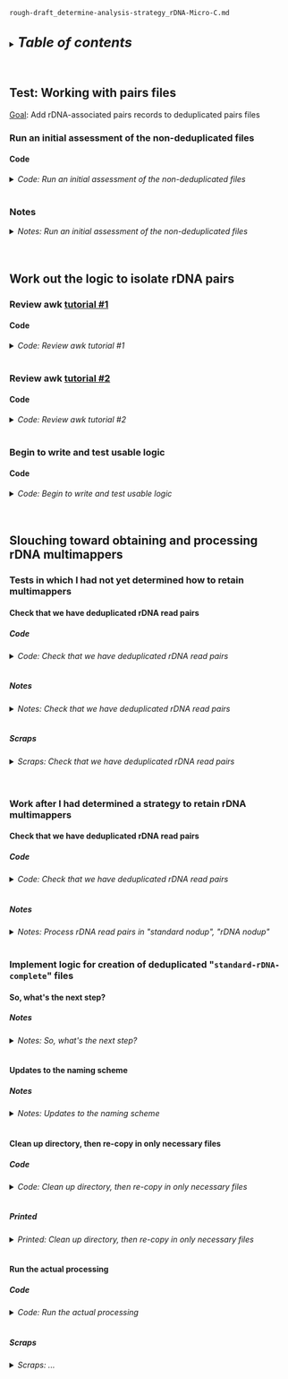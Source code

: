 
`rough-draft_determine-analysis-strategy_rDNA-Micro-C.md`
<br />
<br />

<details>
<summary><b><font size="+2"><i>Table of contents</i></font></b></summary>
<!-- MarkdownTOC -->

1. [Test: Working with pairs files](#test-working-with-pairs-files)
    1. [Run an initial assessment of the non-deduplicated files](#run-an-initial-assessment-of-the-non-deduplicated-files)
        1. [Code](#code)
    1. [Notes](#notes)
        1. [On what and where the columns are](#on-what-and-where-the-columns-are)
        1. [On what the pair types are](#on-what-the-pair-types-are)
1. [Work out the logic to isolate rDNA pairs](#work-out-the-logic-to-isolate-rdna-pairs)
    1. [Review awk tutorial #1](#review-awk-tutorial-1)
        1. [Code](#code-1)
    1. [Review awk tutorial #2](#review-awk-tutorial-2)
        1. [Code](#code-2)
    1. [Begin to write and test usable logic](#begin-to-write-and-test-usable-logic)
        1. [Code](#code-3)
1. [Slouching toward obtaining and processing rDNA multimappers](#slouching-toward-obtaining-and-processing-rdna-multimappers)
    1. [Tests in which I had not yet determined how to retain multimappers](#tests-in-which-i-had-not-yet-determined-how-to-retain-multimappers)
        1. [Check that we have deduplicated rDNA read pairs](#check-that-we-have-deduplicated-rdna-read-pairs)
            1. [Code](#code-4)
            1. [Notes](#notes-1)
            1. [Scraps](#scraps)
    1. [Work after I had determined a strategy to retain rDNA multimappers](#work-after-i-had-determined-a-strategy-to-retain-rdna-multimappers)
        1. [Check that we have deduplicated rDNA read pairs](#check-that-we-have-deduplicated-rdna-read-pairs-1)
            1. [Code](#code-5)
            1. [Notes](#notes-2)
    1. [Implement logic for creation of deduplicated "`standard-rDNA-complete`" files](#implement-logic-for-creation-of-deduplicated-standard-rdna-complete-files)
        1. [So, what's the next step?](#so-whats-the-next-step)
            1. [Notes](#notes-3)
        1. [Updates to the naming scheme](#updates-to-the-naming-scheme)
            1. [Notes](#notes-4)
        1. [Clean up directory, then re-copy in only necessary files](#clean-up-directory-then-re-copy-in-only-necessary-files)
            1. [Code](#code-6)
            1. [Printed](#printed)
        1. [Run the actual processing](#run-the-actual-processing)
            1. [Code](#code-7)
                1. [1. Exclude rDNA-associated cis and trans interactions from "standard"](#1-exclude-rdna-associated-cis-and-trans-interactions-from-standard)
                1. [2. Retain only rDNA-associated cis and trans interactions in "keep-MM"](#2-retain-only-rdna-associated-cis-and-trans-interactions-in-keep-mm)
                1. [3. Concatenate "standard-no-rDNA" and "rDNA-only" files](#3-concatenate-standard-no-rdna-and-rdna-only-files)
                1. [4. Copy file to remote, then run `pairtools sort`](#4-copy-file-to-remote-then-run-pairtools-sort)
                1. [5. Troubleshoot the re-headering of pairs files](#5-troubleshoot-the-re-headering-of-pairs-files)
                1. [6. Test that "`0X_comp/SRR7939018.standard-no-rDNA.nodups.pairs.gz`" can be re-headered](#6-test-that-0x_compsrr7939018standard-no-rdnanodupspairsgz-can-be-re-headered)
            1. [Scraps](#scraps-1)

<!-- /MarkdownTOC -->
</details>
<br />
<br />

<a id="test-working-with-pairs-files"></a>
## Test: Working with pairs files
<u>Goal</u>: Add rDNA-associated pairs records to deduplicated pairs files

<a id="run-an-initial-assessment-of-the-non-deduplicated-files"></a>
### Run an initial assessment of the non-deduplicated files
<a id="code"></a>
#### Code
<details>
<summary><i>Code: Run an initial assessment of the non-deduplicated files</i></summary>

```bash
#!/bin/bash

#  Run tests on WorkMac, local
cd "${HOME}/projects-etc/2023_rDNA/results/2023-0307_work_Micro-C_align-process" ||
    echo "cd'ing failed; check on this..."


#  Look at the file containing duplicates -------------------------------------
ls -lhaFG SRR7939018.dups.pairs.gz

zcat < SRR7939018.dups.pairs.gz | head

zcat < SRR7939018.dups.pairs.gz | wc -l

#  Decompress the file, then manually inspect it
zcat < SRR7939018.dups.pairs.gz > SRR7939018.dups.pairs.txt

ls -lhaFG SRR7939018.dups.pairs.txt

#  What does the header look like?
cat SRR7939018.dups.pairs.txt | head -45

cat SRR7939018.dups.pairs.txt | head -45 | tail -1

#NOTE #QUESTION
#  Upon manual inspection, it looks like pair information (exclusively
#+ non-empty chrom1 and chrom2) are not maintained in this file: Is this the
#+ file for unmapped pairs and it has been assigned an incorrect name?


#  Look at the file that *should be* containing unmapped pairs ----------------
ls -lhaFG SRR7939018.unmapped.pairs.gz

zcat < SRR7939018.unmapped.pairs.gz | head

zcat < SRR7939018.unmapped.pairs.gz | wc -l

#  Decompress the file, then manually inspect it
zcat < SRR7939018.unmapped.pairs.gz > SRR7939018.unmapped.pairs.txt

ls -lhaFG SRR7939018.unmapped.pairs.txt

#  What does the header look like?
cat SRR7939018.unmapped.pairs.txt | head -45

cat SRR7939018.unmapped.pairs.txt | head -45 | tail -1


#NOTE #ANSWER
#  Yes, you misnamed the two files: "unmapped" should be "dups" and vice versa:
#+ "dups" should be "unmapped"
#+ 
#+ #DONE #IMPORTANT Correct your rough-draft pipeline/processing code


#  For the time being, manually correct the filenames -------------------------
rm *.pairs.txt

mv SRR7939018.unmapped.pairs.gz SRR7939018.dups0.pairs.gz

mv SRR7939018.dups.pairs.gz SRR7939018.unmapped.pairs.gz

mv SRR7939018.dups0.pairs.gz SRR7939018.dups.pairs.gz

zcat < SRR7939018.dups.pairs.gz > SRR7939018.dups.pairs.txt
```
</details>
<br />

<a id="notes"></a>
### Notes
<details>
<summary><i>Notes: Run an initial assessment of the non-deduplicated files</i></summary>

<a id="on-what-and-where-the-columns-are"></a>
#### On what and where the columns are
- column 02: chrom1
- column 03: pos1 (chrom1 5' position)
- column 04: chrom2
- column 05: pos2 (chrom2 5' position)
- column 08: pair_type
- column 09: walk_pair_index
- column 10: walk_pair_type
- column 11: pos51 (chrom1 5' position)
- column 12: pos52 (chrom2 5' position)
- column 13: pos31 (chrom1 3' position)
- column 14: pos32 (chrom2 3' position)
- column 15: mapq1
- column 16: mapq2
- column 17: mismatches1
- column 18: mismatches2

<a id="on-what-the-pair-types-are"></a>
#### On what the pair types are
- *doesn't really matter right now* `#LATER`
</details>
<br />
<br />

<a id="work-out-the-logic-to-isolate-rdna-pairs"></a>
## Work out the logic to isolate rDNA pairs
<a id="review-awk-tutorial-1"></a>
### Review awk [tutorial #1](https://towardsdatascience.com/mastering-file-and-text-manipulation-with-awk-utility-65fc09d56bef)
<a id="code-1"></a>
#### Code
<details>
<summary><i>Code: Review awk tutorial #1</i></summary>

```bash
#!/bin/bash

#  Get situated ---------------------------------------------------------------
cd "${HOME}/projects-etc/2023_rDNA/results/2023-0307_work_Micro-C_align-process" ||
    echo "cd'ing failed; check on this..."

df="SRR7939018.dups.pairs.txt"


#  Run awk {print} for each record (i.e., just print the stream) --------------
awk '{ print }' "${df}" | head


#  Print the first two columns ------------------------------------------------
awk '{ print $1 "\t" $2 }' "${df}" | head -50

#NOTE
#  $1 and $2 represent, respectively, columns 1 and 2


#  Add line numbers at the start of each line ---------------------------------
awk -v count=0 '{ print ++count " " $0 }' "${df}" | head -50

#NOTE
#  Here, we define a variable as count and increment it when reading each line,
#+ printing it at the first of the line.
#+ 
#+ Also, $0 represents the whole line

#  We can remove "-v count=0"; "count" will be implicitly defined as 0
awk '{ print ++count " " $0 }' "${df}" | head -50


#  Only print line if pos1 is gt 450000 ---------------------------------------
cat "${df}" | awk '{ if ($3 > 450000) print $0 }' | head -100 | tail -50


#  Generate a report of how many records there are for chrom1 -----------------
cat "${df}" \
    | tail --lines=+46 \
    | awk '
        { dict[$2] += 1 }
        END { for (key in dict) { print key, dict[key] } }
    '

#NOTE
#  Here, we have a dictionary named "dict". For each line, the key is the
#+ second column entry (chrom1), and we increase its value by 1. After the
#+ "END" keyword, we can write the "END" block commands, which are optional
#+ commands to run after commands in the implicit BEGIN block
#+ ("{ dict[$2] += 1 }"). In the END block, we loop on the dictionary and print
#+ its (key, value) pairs. Keys are chrom1 values, values are associated
#+ tallies.
#+ 
#+ Also, with "tail --lines=+46", we're specifying that we want to skip the
#+ first 46 lines of the dataframe.


#  Calculate the pos1 average -------------------------------------------------
cat "${df}" | awk '{ pos1_sum += $3 } END { print pos1_sum/NR }'

#NOTE
#  "NR" is a built-in variable that stores the current record number. So, in
#+ the END block, it will be equal to the total number of records (lines).


#  Only print records when chrom1 contain the character 'X' -------------------
cat "${df}" | awk '$2 ~ /[X]/ { print $0 }' | head -50

#NOTE
#  Here, we specify that the column 2 value should match the regular expression
#+ [X].


#  Define a function to add a column if pos1 is lt or gt than 450000 ----------
cat "${df}" \
    | awk '
        function age_func(age) {
            if (pos1 < 450000) {
                return "lt"
            }
            return "gt"
        }
        { print $0 "\t" age_func($2) }
    ' \
    | tail --lines=+46 \
    | head -50
```
</details>
<br />

<a id="review-awk-tutorial-2"></a>
### Review awk [tutorial #2](https://www.tim-dennis.com/data/tech/2016/08/09/using-awk-filter-rows.html)
<a id="code-2"></a>
#### Code
<details>
<summary><i>Code: Review awk tutorial #2</i></summary>

```bash
#!/bin/bash

#  Return lines when more complicated condition is met ========================
#+ ...in which chrom1 (field/column 2) has value "XII" and pos1
#+ (field/column 3) has values between 451575 and 468931
df=SRR7939018.dups.pairs.txt


#  Return how many fields (columns) are in our dataframe ----------------------
cat "${df}" \
    | tail --lines=+46 \
    | awk '{ print ++count " " NF }' \
    | head -20

#NOTE
#  Value varies from 16 to 18; if the values did not vary, then could pipe to
#+ uniq to return a single value
#+ 
#+ Also, "NF" is a built-in variable that stores information for the number of
#+ fields (columns)

#  "less" through the dataframe stream
run=FALSE
[[ "${run}" == TRUE ]] &&
    {
        cat "${df}" \
            | tail --lines=+46 \
            | less -N
    }


#  Use awk to search for a specific thing: a number we know exists ------------
cat "${df}" | awk '/451575/' | head

#NOTE
#  If we don't specify what fields to print out, awk will print the whole line
#+ that matches the search by default


#  Filter rows based on field values ------------------------------------------
cat "${df}" \
    | tail --lines=+46 \
    | awk '{
        if(($2 == "XII") || ($4 == "XII"))
        { print $0 }
    }' \
    | head -40
```
</details>
<br />

<a id="begin-to-write-and-test-usable-logic"></a>
### Begin to write and test usable logic
<a id="code-3"></a>
#### Code
<details>
<summary><i>Code: Begin to write and test usable logic</i></summary>

```bash
#!/bin/bash

#  Return lines when more complicated condition is met (cont.) ================
#  Filter rows based on field values (cont.) ----------------------------------
cat "${df}" \
    | tail --lines=+46 \
    | awk '{
        if( \
            (($2 == "XII") || ($4 == "XII")) && \
            (($11 >= (451575 - 51)) && ($14 <= (468931 + 51))) \
        )
        { print $0 }
    }' \
    | head -40

#NOTE
#  The above logic is in the direction of what we want but is not actually what
#+ we want because
#+ (a) we only care about the conditions for $11 and $13 if $2 is "XII", and
#+ (b) we only care about the conditions for $12 and $14 if $4 is "XII";
#+ (c) if both $2 and $4 is "XII", then we care about the respective conditions
#+     for fields $11 through $14

#QUESTION #1
#  So what does the correct logic look like?
cat "${df}" \
    | tail --lines=+46 \
    | awk '{
        if(( \
            ($2 == "XII") && \
            (($11 >= 451524) && ($13 <= 468982)) \
        ) || ( \
            ($2 == "XII") && \
            (($12 >= 451524) && ($14 <= 468982)) \
        ))
        { print $0 }
    }' \
    | head -500

#ANSWER #1
#  This seems to be working; let's make it more readable and direct the stream
#+ to a temporary file, rDNA-tmp.txt, that we can check manually
outfile="rDNA-tmp.txt"
[[ -f "${outfile}" ]] && rm "${outfile}"

cat "${df}" \
    | tail --lines=+46 \
    | awk \
        -v left=451524 \
        -v right=468982 \
        '{
            if(( \
                ($2 == "XII") && \
                (($11 >= left) && ($13 <= right)) \
            ) || ( \
                ($2 == "XII") && \
                (($12 >= left) && ($14 <= right)) \
            ))
            { print $0 }
        }' \
        > "${outfile}"

#  This isn't quite right? I don't see records for when chrom2 is XII and
#+ chrom1 is not. Does the following work?
outfile="rDNA-tmp.txt"
[[ -f "${outfile}" ]] && rm "${outfile}"

cat "${df}" \
    | tail --lines=+46 \
    | awk \
        -v left=451524 \
        -v right=468982 \
        '{
            if(( \
                ($2 == "XII") && \
                (($11 >= left) && ($13 <= right)) \
            ) || ( \
                ($4 == "XII") && \
                (($12 >= left) && ($14 <= right)) \
            ))
            { print $0 }
        }' \
        > "${outfile}"

#QUESTION #2
#  Are we picking up pairs for the condition in which XII pos1 is between
#+ "left" and "right" AND XII pos2 is greater than "right"?
run_check=FALSE
[[ "${run_check}" == TRUE ]] &&
    {
        [[ -f "${outfile/.txt/.check.txt}" ]] && \
            rm "${outfile/.txt/.check.txt}"

        cat "${outfile}" \
            | awk \
                -v left=451524 \
                -v right=468982 \
                '{
                    if(( \
                        ($2 == "XII") && \
                        (($11 >= left) && ($13 <= right)) \
                    ) && ( \
                        ($4 == "XII") && \
                        (($12 >= right) || ($14 >= right)) \
                    ))
                    { print $0 }
                }' \
            | sort -k5,5n -k3,3n \
                > "${outfile/.txt/.check.txt}"
    }

#ANSWER #2
#  I mean, we capture 1044 lines that meet this condition, but that seems low
#+ to me.
#+ 
#+ Basically, I want to make sure I'm capturing all interactions in which one
#+ of the read pairs is within the 50-padded rDNA locus, and I'm worried my
#+ logic is missing some things, in particular as it pertains intra-XII non-
#+ rDNA interactions. Are there really so few interactions between the rDNA
#+ locus and right side of XII? What about between the rDNA locus and the left
#+ side of XII? #TODO #TOMORROW


#  More tests following a code and logic review -------------------------------
#+ The following day:
#+     After a ChatGPT code review, the following does the trick (basically, I
#+     got the implementation correct above, but what I wrote was a bit more
#+     complicated than necessary):
df=SRR7939018.dups.pairs.txt
outfile="rDNA-tmp-2.txt"  # echo "${outfile}"
[[ -f "${outfile}" ]] && rm "${outfile}"

run_check=FALSE
[[ "${run_check}" == TRUE ]] &&
    {
        cat "${df}" | tail --lines=+46 | head
    }

cat "${df}" \
    | tail --lines=+46 \
    | awk \
        -v left=451526 \
        -v right=468980 \
        '( \
            $2 == "XII" && $11 >= left && $11 <= right \
        ) || ( \
            $4 == "XII" && $12 >= left && $12 <= right \
        )' \
        > "${outfile}"

#  NOTE
#+ Not the change to the left- and right-most genomic coordinates: My initial
#+ work to take into account the counting system and read length was a bit off;
#+ here an explanation:
#+ 
#+ If the 5' position of a 50-bp read begins at coordinate 468931 in a 0-based
#+ coordinate system (which is what pairtools paired reads use), we can
#+ calculate the 3' position (end position) by adding the length of the read
#+ minus 1 to the starting position.
#+ 
#+ In this case, the read is 50 bases long, so to find the 3' position:
#+ - 3' position = 5' position + (read length - 1)
#+ - 3' position = 468931 + (50 - 1) = 468980
#+ 
#+ Therefore, the 3' position (end position) of the read would be 468980 in the
#+ 0-based coordinate system.
#+ 
#+ Likewise, if the 3' position of a 50-bp read is 451575 in a 0-based
#+ coordinate system, we can calculate the 5' position (start position) by
#+ subtracting the length of the read minus 1 from the ending position.
#+ 
#+ In this case, the read is 50 bases long, so to find the 5' position:
#+ 
#+ - 5' position = 3' position - (read length - 1)
#+ - 5' position = 451575 - (50 - 1) = 451526
#+ 
#+ Therefore, the 5' position (start position) of the read would be 451526 in
#+ the 0-based coordinate system.


#QUESTION #3
#  Are *-tmp.txt and *-tmp-2.txt identical?
cmp --silent *-tmp.txt *-tmp-2.txt \
    && echo "Files are the same" \
    || echo "Files are different"
```
</details>
<br />
<br />

<a id="slouching-toward-obtaining-and-processing-rdna-multimappers"></a>
## Slouching toward obtaining and processing rDNA multimappers
<a id="tests-in-which-i-had-not-yet-determined-how-to-retain-multimappers"></a>
### Tests in which I had not yet determined how to retain multimappers
<a id="check-that-we-have-deduplicated-rdna-read-pairs"></a>
#### Check that we have deduplicated rDNA read pairs
<a id="code-4"></a>
##### Code
<details>
<summary><i>Code: Check that we have deduplicated rDNA read pairs</i></summary>

```bash
#!/bin/bash

#  Pull all XII records from the dataframe ------------------------------------
nodups="SRR7939018.nodups.pairs.gz"
nodups_12="${nodups/.pairs.gz/.pairs.XII.txt}"
[[ -f "${nodups_12}" ]] && rm "${nodups_12}"

zcat < "${nodups}" \
    | tail --lines=+46 \
    | awk '($2 == "XII" || $4 == "XII")' \
        > "${nodups_12}"


#  Manually survey rDNA-tmp-2.txt versus SRR7939018.dups.pairs.XII.txt,
#+ working to answer the question, "Are rDNA records truly not amid the
#+ deduplicated records?"
ls -lhaFG "${nodups}"
ls -lhaFG "${nodups_12}"

zcat < "${nodups}" | tail --lines=+46 | wc -l
cat < "${nodups_12}" | wc -l

#NOTE
#  This is a bit difficult to check because there are numerous records
#+ at/around XII:460000 present in SRR7939018.dups.pairs.XII.txt; I should
#+ (a) '($2 == "XII" || $4 == "XII")' records and also
#+ (b) filter only those records that are before the rDNA locus padded start
#+     AND after the rDNA locus padded end, which would look a bit like
#+     '(($11 <= left && $11 >= right) && ($12 <= left && $12 >= right))'
#+ 
#+ In practice, this is the call to awk (I think):
#+ awk '( \
#+     ( \
#+         $2 == "XII" && $11 <= left && $11 >= right \
#+     ) || ( \
#+         $4 == "XII" && $12 <= left && $12 >= right \
#+     ) \
#+ )'
nodups="SRR7939018.nodups.pairs.gz"
nodups_12_rDNA="${nodups/.pairs.gz/.pairs.XII.no-rDNA.txt}"
[[ -f "${nodups_12_rDNA}" ]] && rm "${nodups_12_rDNA}"

zcat < "${nodups}" \
    | tail --lines=+46 \
    | awk \
        -v left=451526 \
        -v right=468980 \
        '( \
            $2 == "XII" && ($11 <= left || $11 >= right) \
        ) || ( \
            $4 == "XII" && ($12 <= left || $12 >= right) \
        )' \
    > "${nodups_12_rDNA}"

#  Manually survey rDNA-tmp-2.txt versus SRR7939018.dups.pairs.XII.no-rDNA.txt
ls -lhaFG "${nodups}"
ls -lhaFG "${nodups_12_rDNA}"

zcat < "${nodups}" | tail --lines=+46 | wc -l
cat < "${nodups_12_rDNA}" | wc -l

#NOTE
#  Rows like this survive the filtering:
#+ SRR7939018.7779171  XII 459949  XII 255723  -   +   UU  1   R1-2    459949  255723  459900  255772  60  60      
#+ 
#+ Because $2/$11 is gt left AND lf right, I want it to be excluded. So, do I
#+ need to change the '||' in ') || ( \' to '&&'?
#+ 
#+ I think so. I think to need stream the data through awk, the first time
#+ using the updated logic (in which '||' becomes "&&") and the second time
#+ using the previous logic.
le=451526
ri=468980
nodups="SRR7939018.nodups.pairs.gz"
nodups_12_rDNA_comp="${nodups/.pairs.gz/.pairs.XII.no-rDNA-complete.txt}"
[[ -f "${nodups_12_rDNA_comp}" ]] && rm "${nodups_12_rDNA_comp}"

zcat < "${nodups}" \
    | tail --lines=+46 \
    | awk \
        -v left="${le}" \
        -v right="${ri}" \
        '( \
            $2 == "XII" && ($11 <= left || $11 >= right) \
        ) && ( \
            $4 == "XII" && ($12 <= left || $12 >= right) \
        )' \
    | awk \
        -v left="${le}" \
        -v right="${ri}" \
        '( \
            $2 == "XII" && ($11 <= left || $11 >= right) \
        ) || ( \
            $4 == "XII" && ($12 <= left || $12 >= right) \
        )' \
    > "${nodups_12_rDNA_comp}"

#  Manually survey rDNA-tmp-2.txt versus
#+ SRR7939018.dups.pairs.XII.no-rDNA-complete.txt
ls -lhaFG "${nodups}"
ls -lhaFG "${nodups_12_rDNA}"
ls -lhaFG "${nodups_12_rDNA_comp}"

zcat < "${nodups}" | tail --lines=+46 | wc -l
cat < "${nodups_12_rDNA}" | wc -l
cat < "${nodups_12_rDNA_comp}" | wc -l

#  While we're looking at things, get a version of the dataframe for all
#+ records associated with XII
nodups="SRR7939018.nodups.pairs.gz"
nodups_12="${nodups/.pairs.gz/.pairs.XII.txt}"

zcat < "${nodups}" \
    | tail --lines=+46 \
    | awk '($2 == "XII" || $4 == "XII")' \
        > "${nodups_12}"

```
</details>
<br />

<a id="notes-1"></a>
##### Notes
<details>
<summary><i>Notes: Check that we have deduplicated rDNA read pairs</i></summary>

OK, it seems like this is not the way to be going about things&mdash;multimapping reads have not even made it to this stage of the analysis (i.e., the [pairtools dedup](https://pairtools.readthedocs.io/en/latest/cli_tools.html#pairtools-dedup) stage). When looking `rDNA-tmp.txt`, for example, the regex '`\tXII\t461\d{3}\tXII\t461\d{3}`' cannot be found, revealing that read pairs with both mates originating in XII:461000-461999 are not present in neither `SRR7939018.dups.pairs.gz`, nor are they present in `SRR7939018.nodups.pairs.gz`

So, are they present in `SRR7939018.unmapped.pairs.gz`? No, no chromosome and position information is assigned `MM` records.

What about `SRR7939018.sort.txt.gz` (from `04_sort`)? No, in this file, `MM` records are also lacking chromosome and position information.

What about `SRR7939018.p2.txt.gz` (from `03_parse`)? No&mdash;same as above.

What about `SRR7939018.bam` (from `02_align`)?
```txt
SRR7939018.1    77      *       0       0       *       *       0       0       TNTTANNNNNNNNNNNNNNNNGCGAAGGTGANAGTTGGTTGATACTTTCA      G#<<G################<<<GGGIGGG#<<<GGGIIIIIIIIGIII      AS:i:0  XS:i:0
SRR7939018.1    141     *       0       0       *       *       0       0       ACGAATCTTNCCNNNNNNNNNNNNNNNNNNNNNNNNNNNNNNNNNNNNNN      GGGGGIGII#<G######################################      AS:i:0  XS:i:0
SRR7939018.2    77      *       0       0       *       *       0       0       TCTTTNNNNNNNNNNNNNNNANNGNAACGTTNNNNNNNANNAGNNNGCGT      GGGGG#############################################      AS:i:0  XS:i:0
SRR7939018.2    141     *       0       0       *       *       0       0       CGTAGNNNNNNNNNNNNNNNNNNNNNNNNNNNNNNNNNNNNNNNNNNNNN      GGGGG#############################################      AS:i:0  XS:i:0
SRR7939018.3    77      *       0       0       *       *       0       0       TGCAGGANNNNNNTNNTTNNGANTTTACGCANNNNCAGGGAAAAGTTGCT      GGGGGII######<##<<##<<#<<GGGIII####<<GGIIIIIIIIIGI      AS:i:0  XS:i:0
SRR7939018.3    141     *       0       0       *       *       0       0       ACCACNNNNNNNNNNNNNNNNNNNNNNNNNNNNNNNNNNNNNNNNNNNNN      GGGGG#############################################      AS:i:0  XS:i:0
SRR7939018.4    77      *       0       0       *       *       0       0       ACCCACTATCCTNGCCGGTTCGGTGGCCAGCNNAAACTTTCGATTCCCCT      GGGGGIIIIIII#<GGGIIIIIIIIIIIIII##<<GGIIIIIIIIIIIII      AS:i:0  XS:i:0
SRR7939018.4    141     *       0       0       *       *       0       0       TCCTCTTCTNCGNNNNNNNNNNNNNNNNNNNNNNNNNNNNNNNNNNNNNN      GGGGGIIII#<G######################################      AS:i:0  XS:i:0
SRR7939018.5    77      *       0       0       *       *       0       0       ANACANNNNNNNNNNNNNNNNNCGTTTTATANATGAGTTATGAATTCCTT      G#################################################      AS:i:0  XS:i:0
SRR7939018.5    141     *       0       0       *       *       0       0       AAATTCGGTACCAANTCTGNNNNNNNNNNNNNNNNNNNNNNNNNNNNNNN      A<A<AAGGGIA#######################################      AS:i:0  XS:i:0
SRR7939018.6    117     XII     451447  0       *       =       451447  0       AAAAAAATACTTAGTTGGGAGGTACTTCANNNNNNNNNNNNNNNNGACNA      IIIIIIIGIIIIIIIIIIGGIIIIGGG<<################G<<#G      MC:Z:50M        AS:i:0  XS:i:0
SRR7939018.6    185     XII     451447  0       50M     =       451447  0       AAAACTGCTCCATGAAGCAAACTGTCCGGGCAAATCCTTTCACGCTCGGG      IGG<IIGIIIIIIIIGIIIGGIIIIIIIIIIIIIIIIIGIIIIIIGGGGG      NM:i:0  MD:Z:50 AS:i:50 XS:i:50 XA:Z:XII,-460584,50M,0;
SRR7939018.7    117     XII     462547  0       *       =       462547  0       ACTTTTTCACTCTCTTTTCAAAGTTCTTTNNNNNNNNNNNNNNNNGTACT      GIIIIIIIGIIIGIIIIIIIIIIIGGG<<################GGGGG      MC:Z:9S41M      AS:i:0  XS:i:0
SRR7939018.7    185     XII     462547  0       9S41M   =       462547  0       NNNNNNNNNAGCCAGCAAAGGTGCTGGCCTCTTCCAGCCATAAGACCCCA      #########IIGIIIIIIIIIIIIIIIIIIIIIIIIIIIIIIIGGGGGGG      NM:i:0  MD:Z:41 AS:i:41 XS:i:41 XA:Z:XII,-453410,9S41M,0;
SRR7939018.8    69      II      775703  0       *       =       775703  0       AACTGNNNNNNNNNNNNNNNNAATGGAACAGATGAACTCAAAACTCCAAA      GGGGG################<<<GGIIIIIIIIIIIIIIIIIIIIIIII      MC:Z:50M        AS:i:0  XS:i:0
SRR7939018.8    137     II      775703  60      50M     =       775703  0       TGAACGTCGCTAAGCAATTGACCCATTTCAAGATCAATAACAAGGTCCGT      GGGGGIIIIIIIIIIIIIIIIIIIIIIIIIIIIIIIIIIIIIIIIIIIIG      NM:i:0  MD:Z:50 AS:i:50 XS:i:0
SRR7939018.9    77      *       0       0       *       *       0       0       AGGCANNNNNNNNNNNNNNNACCTTAATGTGNTACTTATGGTACATATAT      GGGGG###############<<<GGIIIIII#<GGGIGIGIGIIIIIIII      AS:i:0  XS:i:0
SRR7939018.9    141     *       0       0       *       *       0       0       TGTCTATGGCCCGGNCGANNNNNNNNNNNNNNNNNNNNNNNNNNNNNNNN      GAGGGIIIIIIIII#<<G################################      AS:i:0  XS:i:0
SRR7939018.10   117     II      10203   0       *       =       10203   0       GATTAGTTTCGAACTTTTNAGGGGAATCTGNNNNNNNNNNNNNNNATTCT      IIIIIIIIIIIIGIGGG<#IIIIIGGG<<<###############GGGGG      MC:Z:12S38M     AS:i:0  XS:i:0
SRR7939018.10   185     II      10203   60      12S38M  =       10203   0       NNNNNNNNNNNNTATTACNNCACTGCTGATCGGTCTCGTTCTTCATCTCT      ############IGGG<<##GGIIIIIIIIIIIIIIIIGIIIIIIGGGGG      NM:i:2  MD:Z:6C0G30     AS:i:34 XS:i:0
SRR7939018.11   77      *       0       0       *       *       0       0       TTGAGCCNNNNNNGNNCCNNAATGACTTCGANTTTGTCCACCGGGTTGGC      GGGGGIG######<##<<##<<GGGIGIIIG#<<GGGGGGIIIIIIIIII      AS:i:0  XS:i:0
SRR7939018.11   141     *       0       0       *       *       0       0       AAGGAGGATGCCAAGCCAGNNNNNNNNNNNNNNNNNNNNNNNNNNNNNNN      GGGGGIIIIIIIIIIIIII###############################      AS:i:0  XS:i:0
SRR7939018.12   77      *       0       0       *       *       0       0       TGCCATANNNNNNGNACANNGAATGAGTCATNTCCACACCTAAAAATGTG      GAAAAGA######<#...##<<<AGAAGGGI#<GGGGGGGGIGIIGAGGG      AS:i:0  XS:i:0
SRR7939018.12   141     *       0       0       *       *       0       0       TGTGTCTGTAAGAGATAGAATCNNCNTNNNNNNNNNNNNNNNNNNNNNNN      GGGGGGGIIIIIGGIIIIGGIG############################      AS:i:0  XS:i:0
SRR7939018.13   117     VIII    212696  0       *       =       212696  0       TTATCCGATGTGACGCTGCAGCTTCTCAATNATATNCNNNNANGCTTTGA      GGAG<GGGGGG.GGA.GGGAGG<.GGA<..#..<<#<####.#IGAAGAG      MC:Z:9S41M      AS:i:0  XS:i:0
SRR7939018.13   185     VIII    212696  0       9S41M   =       212696  0       NNNNNNNNNGGAAGTTAATTAATTCGCTGAACATTTTATGTGATGATTGA      #########GGGIGGGGIGGG<GGGGIGGIIIIGIIIIGGGGGGAGAGAG      NM:i:0  MD:Z:41 AS:i:41 XS:i:41 XA:Z:VIII,-214694,9S41M,0;
SRR7939018.14   117     XII     459277  0       *       =       459277  0       GTGGACAGAGGAAAAGGTNCGAGGGCAGGGACGTAATCAACGCAAGCTGA      GGGGGGGIIGGGGGGA<<#IGGGGGGGGGIIGIGGGGIGAGG.<GAAGAG      MC:Z:12S38M     AS:i:0  XS:i:0
SRR7939018.14   185     XII     459277  0       12S38M  =       459277  0       NNNNNNNNNNNNCCGTCANNATCGCCCGCATCCGGTGCCGTAAATGCAAA      #############GG<<.##GIGGGGGIIIIGIIIGGAGAGGGIIGGAGG      NM:i:2  MD:Z:6T0T30     AS:i:34 XS:i:34 XA:Z:XII,-468414,12S38M,2;
SRR7939018.15   65      II      734242  60      50M     =       735917  1676    AGACTACTAATCTCGGAGTACATTTTCTGCAAGGCGGTGATATAACTCTG      GAGGAGIGIAGAGGGGGGGGGGGGGIGGGGIIIIIIGGIIGGIGGGGGGG      NM:i:0  MD:Z:50 MC:Z:44M6S      AS:i:50 XS:i:0
SRR7939018.15   129     II      735917  60      44M6S   =       734242  -1676   ATGTAGCATCGTGATCGTAGAAGTAGCCATTGTTACTGTATCGGNNNNNN      AAGAAGGGIIIGGAGGGGIIIIGGGGGGIGIGGAAGGGGGIIIG######      NM:i:0  MD:Z:44 MC:Z:50M        AS:i:44 XS:i:0
SRR7939018.16   97      I       188716  0       50M     =       188921  244     TTGCTCAAGGCAGCGGAGATCGAACGACAAGCTCAGGAAAATTACTGGCG      GAGA.<<AGGAAGGGGGGGIIGIGGIGGGIGIIIIII.AGIIGGIIGGIG      NM:i:0  MD:Z:50 MC:Z:11S39M     AS:i:50 XS:i:50 XA:Z:VII,+404296,50M,0;
SRR7939018.16   145     I       188921  60      11S39M  =       188716  -244    NNNNNNNNNNNTGGACCCATTTGCTGAACAAAGTGGTTCATTGCCTACCT      ###########GGGGGGGGAAGGGA.GGGGGIIGGGAAGGGGGGGGAGGA      NM:i:0  MD:Z:39 MC:Z:50M        AS:i:39 XS:i:0
SRR7939018.17   121     V       15002   60      50M     =       15002   0       GTTGATCAATTGCGATTTNAACACACATTTTCAAATGTCATTTTGCGCTT      IIIIIIIIIIIIIIGGG<#IIIIIIIIIIIIIIIIIIIIIIIIIIGGGGG      NM:i:1  MD:Z:18T31      AS:i:48 XS:i:0
SRR7939018.17   181     V       15002   0       *       =       15002   0       NNNNNNNNNNNNNNNNNNNNNNNNNNNNNNNNTATNTTTGATATTGGTGA      ################################GG<#IIGIIIIIIGGGGG      MC:Z:50M        AS:i:0  XS:i:0
SRR7939018.18   65      XIII    906996  60      50M     =       904641  -2356   GTACCTTTCGTTAAGGCGAATTTTCTGGACCATGCGCAGATCTGATCCAA      AGGGAGGIIIIIIGGGGIGGIAGGIGGGGGIIIIIIIGIIIGGIIGIIGI      NM:i:0  MD:Z:50 MC:Z:44M6S      AS:i:50 XS:i:0
SRR7939018.18   129     XIII    904641  60      44M6S   =       906996  2356    GGGACAATGGTCCCTTTTTGAGAAAATGTTGTAGGCTTGGCCATNNNNNN      GAGAGGIIGIGGGGIGAGGIIGAGIGGIGGGGGGGIIG<GGIGA######      NM:i:0  MD:Z:44 MC:Z:50M        AS:i:44 XS:i:0
SRR7939018.19   77      *       0       0       *       *       0       0       CCTTCTTATAACAGCTTTACGGGAGATTGTGNTGCAATTTGCTCAACATC      GGGGGIIIIIIIIIIIIIIGIIIIIIIIIII#<GGIIIIIIIIIIIIIII      AS:i:0  XS:i:0
SRR7939018.19   141     *       0       0       *       *       0       0       TGACACTAGTTATAAAATTGATNNANNNNNNNNNNNNNNNNNNNNNNNNN      GGGGGIIIIIIIIIIIIIIIII############################      AS:i:0  XS:i:0
SRR7939018.20   73      IV      801779  60      46M4S   =       801779  0       TTCATCTTCTCCAGAGCTACTCTCAGTACTTNCCCCTGAGACTGATAAGC      GGGGGIIGIIIIIIIIIIIIIIIIGGGGIII#<<GGGIGIIIIIIIIIII      NM:i:1  MD:Z:31T14      AS:i:44 XS:i:0
SRR7939018.20   133     IV      801779  0       *       =       801779  0       TCTCAATTGTGCCGNAGNNNNNNNNNNNNNNNNNNNNNNNNNNNNNNNNN      GGGGGIIIIIIIII####################################      MC:Z:46M4S      AS:i:0  XS:i:0
SRR7939018.21   81      XII     462755  0       9S41M   =       462333  -463    AGCGGTTCTAGGCCTTTGAAACGGAGCTTCCCCATCTCTTAGGATCGACT      IIIIIIIIIIIIGIGIIIGGIGIGIGGGGGIIIIIIIIIGIIIGGGGGGG      NM:i:0  MD:Z:41 MC:Z:44M6S      AS:i:41 XS:i:41 XA:Z:XII,-453618,9S41M,0;
SRR7939018.21   161     XII     462333  0       44M6S   =       462755  463     ACGCCCGCTGCGTCTGACCAAGGCCCTCACTACCCGACCCTTAGNNNNNN      GGGGGIIIIIIIIIIIIIIIIIIIIIIIIIIGGGGGII.AGGGG######      NM:i:0  MD:Z:44 MC:Z:9S41M      AS:i:44 XS:i:44 XA:Z:XII,+453196,44M6S,0;
SRR7939018.22   97      XII     466279  0       50M     =       490062  23833   TGGAGCTGGAATTACCGCGGCTGCTGGCACCAGACTTGCCCTCCAATTGT      GGGGGIIIIIIIIIIIIIIIIIIIIIIIIIIIIIIIIIIIIIIIIIIIII      NM:i:0  MD:Z:50 MC:Z:50M        AS:i:50 XS:i:50 XA:Z:XII,+457142,50M,0;
SRR7939018.22   145     XII     490062  0       50M     =       466279  -23833  CTTCGCGGCAATGCCTGATCAGACAGCCGCAAAAACAAATTATCCGAATG      IGIIIIIIIIGGIIIGIIIIIIIIIIIIIIIIIIIIIIIIIIIIIGGGGG      NM:i:1  MD:Z:36C13      MC:Z:50M        AS:i:45 XS:i:45 XA:Z:XII,-452094,50M,1;XII,-461231,50M,1;
SRR7939018.23
```

It's not super clear what I can do with this... Well, I have sent an email to Seungsoo Kim, the analyst who did the Micro-C analyses for the 2019 *Mol Cell* paper. Before digging into this even deeper, let's take a break until we here back from him. We risk wasting time on a solution that has already been discovered, and which just needs to be communicated.

However, if I were to continue on, I think my next steps would be to...
- Identify, tally, and define the flags present in the `SRR7939018.bam`
- Look into how I can isolate <u>paired</u> alignments (*cis* and *trans*) associated with XII, then subset those for records with at least one mate in the padded rDNA locus
- From there... it's not so clear how to do this within the pairtools framework&mdash;this is where input from Seungsoo Kim could be helpful
    + It may be that I need to switch away from `bwa mem`/`pairtools`

Also, for the time being, leave the temporary files in `2023-0307_work_Micro-C_align-process`.
</details>
<br />

<a id="scraps"></a>
##### Scraps
<details>
<summary><i>Scraps: Check that we have deduplicated rDNA read pairs</i></summary>

- In `SRR7939018.nodups.pairs.XII.txt`, the regex '`XII\t461\d{3}`' matches nothing.
- In `rDNA-tmp.txt`,
    + the regex '`XII\t461\d{3}`' matches nothing
    + the regex '`XII\t462\d{3}`' matches nothing
    + the regex '`XII\t463\d{3}`' matches nothing
    + the regex '`XII\t464\d{3}`' matches nothing
    + same with 465&ndash;488
    + however, with '`XII\t489\d{3}`', we start getting matches again
- In `SRR7939018.dups.pairs.txt`,
    + the regex '`XII\t461\d{3}`' matches nothing
    + the regex '`XII\t462\d{3}`' matches nothing
</details>
<br />
<br />

<a id="work-after-i-had-determined-a-strategy-to-retain-rdna-multimappers"></a>
### Work after I had determined a strategy to retain rDNA multimappers
<a id="check-that-we-have-deduplicated-rdna-read-pairs-1"></a>
#### Check that we have deduplicated rDNA read pairs
<a id="code-5"></a>
##### Code
<details>
<summary><i>Code: Check that we have deduplicated rDNA read pairs</i></summary>

```bash
#!/bin/bash

#  Create necessary dataframes ------------------------------------------------
nodups="SRR7939018.rDNA.nodups.pairs.gz"  # ls -lhaFG "${nodups}"
nodups_12="${nodups/.pairs.gz/.pairs.XII.txt}"  # echo "${nodups_12}"
nodups_12_no_rDNA="${nodups/.pairs.gz/.pairs.XII.no-rDNA.txt}"  # echo "${nodups_12_no_rDNA}"
nodups_12_rDNA="${nodups/.pairs.gz/.pairs.XII.rDNA.txt}"  # echo "${nodups_12_rDNA}"

[[ -f "${nodups_12}" ]] && rm "${nodups_12}"
zcat < "${nodups}" \
    | grep -v "^#" \
    | awk '($2 == "XII" || $4 == "XII")' \
        > "${nodups_12}"

[[ -f "${nodups_12_no_rDNA}" ]] && rm "${nodups_12_no_rDNA}"
zcat < "${nodups}" \
    | grep -v "^#" \
    | awk \
        -v left=451526 \
        -v right=468980 \
        '( \
            $2 == "XII" && ($11 < left || $11 > right) \
        ) || ( \
            $4 == "XII" && ($12 < left || $12 > right) \
        )' \
    > "${nodups_12_no_rDNA}"

[[ -f "${nodups_12_rDNA}" ]] && rm "${nodups_12_rDNA}"
zcat < "${nodups}" \
    | grep -v "^#" \
    | awk \
        -v left=451526 \
        -v right=468980 \
        '( \
            $2 == "XII" && $11 >= left && $11 <= right \
        ) || ( \
            $4 == "XII" && $12 >= left && $12 <= right \
        )' \
    > "${nodups_12_rDNA}"


#  Check that we have all of the dataframes
ls -lhaFG "${nodups}"
ls -lhaFG "${nodups_12}"
ls -lhaFG "${nodups_12_no_rDNA}"
ls -lhaFG "${nodups_12_rDNA}"


#  Scan through SRR7939018.rDNA.nodups.pairs.XII.rDNA.txt ---------------------
#+ ...to see if we're truly capturing deduplicated rDNA information
#+ 
#+ #QUESTION
#+ Are we picking up more than just NTS1-2?
cat < SRR7939018.rDNA.nodups.pairs.XII.rDNA.txt | less

#  ANSWER
#+ The initial answer is, "Yes."
#+ 
#+ ::checks some more::
#+ The answer is, "Yes." This approach does what we want.
```
</details>
<br />

<a id="notes-2"></a>
##### Notes
<details>
<summary><i>Notes: Process rDNA read pairs in "standard nodup", "rDNA nodup"</i></summary>

The Sublime text editor regex searches I did yesterday (see above) get numerous matches.
</details>
<br />

<a id="implement-logic-for-creation-of-deduplicated-standard-rdna-complete-files"></a>
### Implement logic for creation of deduplicated "`standard-rDNA-complete`" files
<a id="so-whats-the-next-step"></a>
#### So, what's the next step?
<a id="notes-3"></a>
##### Notes
<details>
<summary><i>Notes: So, what's the next step?</i></summary>

- We need to filter rDNA-associated *cis* and *trans* interactions from `SRR7939018.nodups.pairs.gz`
    + (`SRR7939018.nodups.pairs.gz` is to be renamed to `SRR7939018.standard.nodups.pairs.gz`)
    + The filtered outfile will be `SRR7939018.standard-no-rDNA.nodups.pairs.gz`
- Once we have both `SRR7939018.standard-no-rDNA.nodups.pairs.gz` and `SRR7939018.keep-MM.nodups.pairs.XII-rDNA.txt`, we will concatenate the files
    + (`SRR7939018.rDNA.nodups.pairs.XII.rDNA.txt` will have been copied to `SRR7939018.rDNA-only.nodups.pairs.txt`)
    + The concatenated outfile will be `SRR7939018.standard-rDNA-complete.nodups.pairs.gz`
</details>
<br />

<a id="updates-to-the-naming-scheme"></a>
#### Updates to the naming scheme
<a id="notes-4"></a>
##### Notes
<details>
<summary><i>Notes: Updates to the naming scheme</i></summary>

- Files from the "standard" processing approach will have the prefix, e.g., `SRR7939018.standard`
- Files from the "retain-multimappers" ("rDNA") processing approach will have the prefix, e.g., `SRR7939018.keep-MM`
- "retain-multimappers" files processed to comprise only rDNA *cis* and *trans* interactions will have the prefix, `SRR7939018.rDNA-only`
- "standard" files processed to exclude all rDNA *cis* and *trans* interactions (e.g., those associated with NTS1-2) will have the prefix `SRR7939018.standard-no-rDNA`
- Files processed to include "`rDNA-only`" and "`standard-no-rDNA`" will have the prefix, e.g., `SRR7939018.standard-rDNA-complete`
</details>
<br />

<a id="clean-up-directory-then-re-copy-in-only-necessary-files"></a>
#### Clean up directory, then re-copy in only necessary files
<a id="code-6"></a>
##### Code
<details>
<summary><i>Code: Clean up directory, then re-copy in only necessary files</i></summary>

```bash
#!/bin/bash

cd "${HOME}/projects-etc/2023_rDNA/results/2023-0307_work_Micro-C_align-process" \
    || echo "cd'ing failed; check on this..."

ls -lhaFG

rm SRR7939018.* rDNA-tmp* && echo "Removed files from above test work"

ls -lhaFG

#NOTE
#  Copied in SRR7939018.rDNA.nodups.pairs.gz and SRR7939018.nodups.pairs.gz
#+ rhino (remote)

#  Give the new files updated names (see above)
mv SRR7939018.rDNA.nodups.pairs.gz SRR7939018.keep-MM.nodups.pairs.gz
mv SRR7939018.nodups.pairs.gz SRR7939018.standard.nodups.pairs.gz

ls -lhaFG
```
</details>
<br />

<a id="printed"></a>
##### Printed
<details>
<summary><i>Printed: Clean up directory, then re-copy in only necessary files</i></summary>

```txt
❯ cd "${HOME}/projects-etc/2023_rDNA/results/2023-0307_work_Micro-C_align-process" \
>     || echo "cd'ing failed; check on this..."


❯ ls -lhaFG
total 32527680
drwxr-xr-x  29 kalavatt  staff   928B Jul 11 11:02 ./
drwxr-xr-x   6 kalavatt  staff   192B Jul 11 10:38 ../
-rwx------   1 kalavatt  staff   6.1G Jul  6 08:36 SRR7939018.bam*
-rwx------   1 kalavatt  staff   157M Jul  6 12:41 SRR7939018.dups.pairs.gz*
-rw-r--r--@  1 kalavatt  staff   603M Jul  9 09:23 SRR7939018.dups.pairs.txt
-rw-r--r--@  1 kalavatt  staff   151M Jul 10 10:08 SRR7939018.nodups.pairs.XII.no-rDNA-complete.txt
-rw-r--r--@  1 kalavatt  staff   332M Jul 10 09:39 SRR7939018.nodups.pairs.XII.no-rDNA.txt
-rw-r--r--@  1 kalavatt  staff   351M Jul 10 10:54 SRR7939018.nodups.pairs.XII.txt
-rwx------   1 kalavatt  staff   748M Jul  6 12:41 SRR7939018.nodups.pairs.gz*
-rwx------   1 kalavatt  staff   1.3G Jul  6 11:25 SRR7939018.p2.txt.gz*
-rwx------   1 kalavatt  staff   187M Jul 11 10:17 SRR7939018.rDNA.dups.pairs.gz*
-rw-r--r--   1 kalavatt  staff   507M Jul 11 10:51 SRR7939018.rDNA.nodups.pairs.XII.no-rDNA.txt
-rw-r--r--@  1 kalavatt  staff   1.2G Jul 11 11:04 SRR7939018.rDNA.nodups.pairs.XII.rDNA.txt
-rw-r--r--   1 kalavatt  staff   1.5G Jul 11 10:38 SRR7939018.rDNA.nodups.pairs.XII.txt
-rwx------   1 kalavatt  staff   1.0G Jul 11 10:17 SRR7939018.rDNA.nodups.pairs.gz*
-rwx------   1 kalavatt  staff    66M Jul 11 10:17 SRR7939018.rDNA.unmapped.pairs.gz*
-rwx------   1 kalavatt  staff   1.0G Jul  6 12:22 SRR7939018.sort.txt.gz*
-rwx------   1 kalavatt  staff   213M Jul  6 12:41 SRR7939018.unmapped.pairs.gz*
drwxr-xr-x  13 kalavatt  staff   416B Jul  8 17:44 cool/
drwxr-xr-x   4 kalavatt  staff   128B Jul 11 07:12 notebook/
-rw-r--r--   1 kalavatt  staff   9.9M Jul 10 08:11 rDNA-tmp-2.txt
-rw-r--r--   1 kalavatt  staff   9.9M Jul 10 08:06 rDNA-tmp.txt
-rw-r--r--@  1 kalavatt  staff    97K Jul 11 11:43 rough-draft_determine-analysis-strategy_rDNA-Micro-C.md
-rw-r--r--@  1 kalavatt  staff   576K Jul 11 10:32 rough-draft_workflow_Micro-C_align-process.md
-rw-r--r--   1 kalavatt  staff   7.5K Jul  6 16:02 symlink-rename-H4Ac-ChIP-seq-data.txt
-rw-r--r--   1 kalavatt  staff    33K Jul  6 16:01 symlink-rename-MicroC-data.txt
-rwx------   1 kalavatt  staff   304K Jul 11 08:41 test-1000.SRR7939018.rDNA.txt.gz*
-rw-r--r--@  1 kalavatt  staff    34K Mar  7 13:06 work_docker-4dn-hic_install.md
-rw-r--r--@  1 kalavatt  staff    23K Jun 10 15:55 work_indices_create.md


❯ rm SRR7939018.* rDNA-tmp* && echo "Removed files from above test work"
Removed files from above test work


❯ ls -lhaFG
total 2432
drwxr-xr-x  11 kalavatt  staff   352B Jul 11 11:44 ./
drwxr-xr-x   6 kalavatt  staff   192B Jul 11 10:38 ../
drwxr-xr-x  13 kalavatt  staff   416B Jul  8 17:44 cool/
drwxr-xr-x   4 kalavatt  staff   128B Jul 11 07:12 notebook/
-rw-r--r--@  1 kalavatt  staff   100K Jul 11 11:45 rough-draft_determine-analysis-strategy_rDNA-Micro-C.md
-rw-r--r--@  1 kalavatt  staff   576K Jul 11 10:32 rough-draft_workflow_Micro-C_align-process.md
-rw-r--r--   1 kalavatt  staff   7.5K Jul  6 16:02 symlink-rename-H4Ac-ChIP-seq-data.txt
-rw-r--r--   1 kalavatt  staff    33K Jul  6 16:01 symlink-rename-MicroC-data.txt
-rwx------   1 kalavatt  staff   304K Jul 11 08:41 test-1000.SRR7939018.rDNA.txt.gz*
-rw-r--r--@  1 kalavatt  staff    34K Mar  7 13:06 work_docker-4dn-hic_install.md
-rw-r--r--@  1 kalavatt  staff    23K Jun 10 15:55 work_indices_create.md


❯ #NOTE
❯ #  Copied in SRR7939018.rDNA.nodups.pairs.gz and SRR7939018.nodups.pairs.gz
❯ #+ rhino (remote)


❯ #  Give the new files updated names (see above)


❯ mv SRR7939018.rDNA.nodups.pairs.gz SRR7939018.keep-MM.nodups.pairs.gz


❯ mv SRR7939018.nodups.pairs.gz SRR7939018.standard.nodups.pairs.gz


❯ ls -lhaFG
total 3677288
drwxr-xr-x  13 kalavatt  staff   416B Jul 11 11:50 ./
drwxr-xr-x   6 kalavatt  staff   192B Jul 11 10:38 ../
-rwx------   1 kalavatt  staff   1.0G Jul 11 10:17 SRR7939018.keep-MM.nodups.pairs.gz*
-rwx------   1 kalavatt  staff   748M Jul  6 12:41 SRR7939018.standard.nodups.pairs.gz*
drwxr-xr-x  13 kalavatt  staff   416B Jul  8 17:44 cool/
drwxr-xr-x   4 kalavatt  staff   128B Jul 11 07:12 notebook/
-rw-r--r--@  1 kalavatt  staff   102K Jul 11 11:50 rough-draft_determine-analysis-strategy_rDNA-Micro-C.md
-rw-r--r--@  1 kalavatt  staff   576K Jul 11 10:32 rough-draft_workflow_Micro-C_align-process.md
-rw-r--r--   1 kalavatt  staff   7.5K Jul  6 16:02 symlink-rename-H4Ac-ChIP-seq-data.txt
-rw-r--r--   1 kalavatt  staff    33K Jul  6 16:01 symlink-rename-MicroC-data.txt
-rw-r--r--@  1 kalavatt  staff    34K Mar  7 13:06 work_docker-4dn-hic_install.md
-rw-r--r--@  1 kalavatt  staff    23K Jun 10 15:55 work_indices_create.md
```
</details>
<br />

<a id="run-the-actual-processing"></a>
#### Run the actual processing
<a id="code-7"></a>
##### Code
<details>
<summary><i>Code: Run the actual processing</i></summary>

<a id="1-exclude-rdna-associated-cis-and-trans-interactions-from-standard"></a>
###### 1. Exclude rDNA-associated cis and trans interactions from "standard"
```bash
#!/bin/bash

left=451526
right=468980

f_pre="SRR7939018"  # echo "${f_pre}"
f_post="nodups.pairs.gz"  # echo "${f_post}"
standard="${f_pre}.standard.${f_post}"  # echo "${standard}"
standard_no_rDNA="${f_pre}.standard-no-rDNA.${f_post}"  # echo "${standard_no_rDNA}"

#       IF chrom1 != "XII" && chrom2 != "XII" THEN print record
#+ ELSE IF chrom1 == "XII" && chrom2 != "XII" && pos1 != rDNA THEN print record
#+ ELSE IF chrom1 != "XII" && chrom2 == "XII" && pos2 != rDNA THEN print record
#+ ELSE IF chrom1 == "XII" && chrom2 == "XII" && pos1 != rDNA && pos2 != rDNA THEN print record
[[ -f "${standard_no_rDNA}" ]] && rm "${standard_no_rDNA}"
zcat < "${standard}" \
    | grep -v "^#" \
    | awk \
        -v left="${left}" \
        -v right="${right}" \
        '{
            if ($2 != "XII" && $4 != "XII") {  
                print $0
            } else if (($2 == "XII" && $4 != "XII") && ($11 < left || $11 > right)) {
                print $0
            } else if (($4 == "XII" && $2 != "XII") && ($12 < left || $12 > right)) {
                print $0
            } else if ($2 == "XII" && $4 == "XII" && ($11 < left || $11 > right) && ($12 < left || $12 > right)) {
                print $0
            }
        }' \
    | gzip \
        > "${standard_no_rDNA}"

#  Manually check that any XII-associated records are not rDNA-associated
[[ -f "${standard_no_rDNA/.gz/.txt}" ]] && rm "${standard_no_rDNA/.gz/.txt}"
zcat < "${standard_no_rDNA}" > "${standard_no_rDNA/.gz/.txt}"

#NOTE
#  This seems to have done the trick!
rm "${standard_no_rDNA/.gz/.txt}"
```

<a id="2-retain-only-rdna-associated-cis-and-trans-interactions-in-keep-mm"></a>
###### 2. Retain only rDNA-associated cis and trans interactions in "keep-MM"
```bash
#!/bin/bash

left=451526
right=468980

f_pre="SRR7939018"  # echo "${f_pre}"
f_post="nodups.pairs.gz"  # echo "${f_post}"
keep_MM="${f_pre}.keep-MM.${f_post}"  # ., "${keep_MM}"
rDNA_only="${f_pre}.rDNA-only.${f_post}"  # echo "${rDNA_only}"

#     IF chrom1 == "XII" && pos1 >= rDNA left && pos1 <= rDNA right
#+ OR IF chrom2 == "XII" && pos2 >= rDNA left && pos2 <= rDNA right
#+  THEN print record
[[ -f "${rDNA_only}" ]] && rm "${rDNA_only}"
zcat < "${keep_MM}" \
    | grep -v "^#" \
    | awk \
        -v left="${left}" \
        -v right="${right}" \
        '( \
            $2 == "XII" && $11 >= left && $11 <= right \
        ) || ( \
            $4 == "XII" && $12 >= left && $12 <= right \
        )' \
    | gzip \
        > "${rDNA_only}"

#  Manually check that there are only rDNA-associated records
[[ -f "${rDNA_only/.gz/.txt}" ]] && rm "${rDNA_only/.gz/.txt}"
zcat < "${rDNA_only}" > "${rDNA_only/.gz/.txt}"

#NOTE
#  This seems to have done the trick!
rm "${rDNA_only/.gz/.txt}"
```

<a id="3-concatenate-standard-no-rdna-and-rdna-only-files"></a>
###### 3. Concatenate "standard-no-rDNA" and "rDNA-only" files
```bash
#!/bin/bash

f_pre="SRR7939018"  # echo "${f_pre}"
f_post="nodups.pairs.gz"  # echo "${f_post}"
standard_no_rDNA="${f_pre}.standard-no-rDNA.${f_post}"  # ., "${standard_no_rDNA}"
rDNA_only="${f_pre}.rDNA-only.${f_post}"  # ., "${rDNA_only}"
standard_rDNA_complete="${f_pre}.standard-rDNA-complete.${f_post}"  # echo "${standard_rDNA_complete}"

cat "${standard_no_rDNA}" "${rDNA_only}" \
    > "${standard_rDNA_complete}"

zcat < "${standard_rDNA_complete}" | less
zcat < "${standard_rDNA_complete}" | less +G

#  Remove columns 17 and 18
zcat < "${standard_rDNA_complete}" \
    | awk '{ for (i = 1; i <= NF-2; i++) printf "%s ", $i; printf "\n" }' \
    | gzip \
        > sans-last-two.txt.gz

#  Dataframe needs to be tab separated
tr ' ' \\t < <(zcat < sans-last-two.txt.gz) | gzip > sans-last-two-tabs.txt.gz

zcat < sans-last-two-tabs.txt.gz | less
zcat < sans-last-two-tabs.txt.gz | less +G

#NOTE
#  The below is apparently not the way to add a header this; instead, we need
#+ to run `pairtools header generate` or `pairtools header transfer``
do_not_do=TRUE
[[ "${do_not_do}" == FALSE ]] &&
    {
        #  Add a header to the file
        zcat < "${standard}" | grep "^#" | gzip > "tmp.header.gz"
        [[ -f "tmp.header.gz" && -f "${standard_rDNA_complete}" ]] &&
            {
                cat "tmp.header.gz" "${standard_rDNA_complete}" > "tmp.file.gz"
            }

        zcat < "tmp.file.gz" | less

        [[ -f "tmp.file.gz" && -f "${standard_rDNA_complete}" ]] &&
            {
                mv -f "tmp.file.gz" "${standard_rDNA_complete}"
            }

        [[ ! -f "tmp.file.gz" ]] && rm "tmp.header.gz"

        zcat < "${standard_rDNA_complete}" | grep "^#"
    }
```

<a id="4-copy-file-to-remote-then-run-pairtools-sort"></a>
###### 4. Copy file to remote, then run `pairtools sort`
```bash
#!/bin/bash

grabnode  # 20, 8, 1, N

p_proj="${HOME}/tsukiyamalab/kalavatt/2023_rDNA"
p_exp="results/2023-0307_work_Micro-C_align-process"

cd "${p_proj}/${p_exp}" || echo "cd'ing failed; check on this..."

source activate pairtools_env

ls -lhaFG

threads="${SLURM_CPUS_ON_NODE}"  # echo "${threads}"
scratch="/fh/scratch/delete30/tsukiyama_t"  # echo "${scratch}"
chroms="${HOME}/genomes/Saccharomyces_cerevisiae/fasta-processed/S288C_reference_sequence_R64-3-1_20210421.size"  # ., "${chroms}"
columns="readID,chrom1,pos1,chrom2,pos2,strand1,strand2,pair_type,walk_pair_index,walk_pair_type,pos51,pos52,pos31,pos32,mapq1,mapq2"  # echo "${columns}"
a_transfer="05_dedup/SRR7939018.nodups.pairs.gz"  # ., "${a_transfer}"
# a_pairs="SRR7939018.standard-rDNA-complete.nodups.pairs.gz"  # echo "${a_pairs}"
a_pairs="sans-last-two-tabs.txt.gz"
a_sort="${a_pairs/.gz/.sort.gz}"  # echo "${a_sort}"

echo """
pairtools sort \\
    --nproc \"${threads}\" \\
    --tmpdir \"${scratch}\" \\
    --output \"${a_sort}\" \\
    \"${a_pairs}\" \\
        2> >(tee -a \"${a_sort%.gz}.stderr.txt\" >&2)
"""

pairtools sort \
    --nproc "${threads}" \
    --tmpdir "${scratch}" \
    --output "${a_sort}" \
    "${a_pairs}" \
        2> >(tee -a "${a_sort%.gz}.stderr.txt" >&2)
```

<a id="5-troubleshoot-the-re-headering-of-pairs-files"></a>
###### 5. Troubleshoot the re-headering of pairs files
```bash
#!/bin/bash

#  Get situated ---------------------------------------------------------------
p_work="${HOME}/tsukiyamalab/kalavatt/2023_rDNA/results/2023-0307_work_Micro-C_align-process/0X_comp"
[[ ! $(pwd) =~ "0X" ]] && cd "${p_work}"


#  Generate non-compressed minimal example files ------------------------------
[[ -f file-without-header.txt ]] && rm file-without-header.txt
[[ -f file-with-header.txt ]] && rm file-with-header.txt

zcat < SRR7939018.standard-no-rDNA.nodups.pairs.gz | head -100 > file-without-header.txt
zcat < ../05_dedup/SRR7939018.standard.nodups.pairs.gz | head -100 > file-with-header.txt

head file-without-header.txt


#  pairtools header transfer --------------------------------------------------
pairtools header transfer \
    -o "re-headered-file.txt" \
    -r "file-with-header.txt" \
    "file-without-header.txt"

head -50 re-headered-file.txt


#  pairtools header generate --------------------------------------------------
chroms="${HOME}/genomes/Saccharomyces_cerevisiae/fasta-processed/S288C_reference_sequence_R64-3-1_20210421.size"
columns="readID,chrom1,pos1,chrom2,pos2,strand1,strand2,pair_type,walk_pair_index,walk_pair_type,pos51,pos52,pos31,pos32,mapq1,mapq2"

pairtools header generate \
    -o re-headered-file-2.txt \
    --chroms-path "${chroms}" \
    --pairs file-without-header.txt \
    --columns "${columns}"


#  Generate pbgzip-compressed minimal example files ---------------------------
[[ ! -f file-with-header.txt.gz ]] && pbgzip -c file-with-header.txt > file-with-header.txt.gz
[[ ! -f file-without-header.txt.gz ]] && pbgzip -c file-without-header.txt > file-without-header.txt.gz


#  Compressed file: pairtools header transfer ---------------------------------
pairtools header transfer \
    --output re-headered-file.txt.gz \
    --reference-file file-with-header.txt.gz \
    file-without-header.txt.gz
#  It works!


#  Compressed file: pairtools header generate ---------------------------------
chroms="${HOME}/genomes/Saccharomyces_cerevisiae/fasta-processed/S288C_reference_sequence_R64-3-1_20210421.size"
columns="readID,chrom1,pos1,chrom2,pos2,strand1,strand2,pair_type,walk_pair_index,walk_pair_type,pos51,pos52,pos31,pos32,mapq1,mapq2"

pairtools header generate \
    -o re-headered-file-2.txt.gz \
    --chroms-path "${chroms}" \
    --pairs file-without-header.txt.gz \
    --columns "${columns}"


#NOTE
#  OK, so the solution is to make sure any compression is performed with the
#+ program pbgzip, which was installed alongside pairtools and is part of the
#+ pairtools_env miniconda3 environment
#+ 
#+ We will encounter errors if we compress files with a standard program like
#+ gzip


#  Clean up -------------------------------------------------------------------
[[ ! -d test-re-headering/ ]] && mkdir test-re-headering/
mv file-with* re-headered-file* test-re-headering/
```

<a id="6-test-that-0x_compsrr7939018standard-no-rdnanodupspairsgz-can-be-re-headered"></a>
###### 6. Test that "`0X_comp/SRR7939018.standard-no-rDNA.nodups.pairs.gz`" can be re-headered
```bash
#!/bin/bash

#  pbgzip-compressed pairtools header transfer --------------------------------
echo """
pairtools header transfer \\
    -o \"${a_comp_std/.nodups.pairs.gz/.re-headered.nodups.pairs.gz}\" \\
    -r \"${a_dedup_pre_pairs}\" \\
    \"${a_comp_std}\"
"""

ls -lhaFG "${a_dedup_pre_pairs}"
ls -lhaFG "${a_comp_std}"

pairtools header transfer \
    -o "${a_comp_std/.nodups.pairs.gz/.re-headered.nodups.pairs.gz}" \
    -r "${a_dedup_pre_pairs}" \
    "${a_comp_std}"

pbgzip -dc < "${a_comp_std/.nodups.pairs.gz/.re-headered.nodups.pairs.gz}" \
    | head -50

#NOTE
#  This works!

rm SRR7939018.standard-no-rDNA.re-headered.nodups.pairs.gz
```
</details>
<br />

<a id="scraps-1"></a>
##### Scraps
<details>
<summary><i>Scraps: ...</i></summary>

```bash
#!/bin/bash

# [[ -f "${standard_no_rDNA}" ]] && rm "${standard_no_rDNA}"
# zcat < "${standard}" \
#     | grep -v "^#" \
#     | awk \
#         -v left=451526 \
#         -v right=468980 \
#         '( \
#             $2 == "XII" && ($11 < left || $11 > right) \
#         ) || ( \
#             $4 == "XII" && ($12 < left || $12 > right) \
#         )' \
#     > "${standard_no_rDNA}"
```
</details>
<br />

